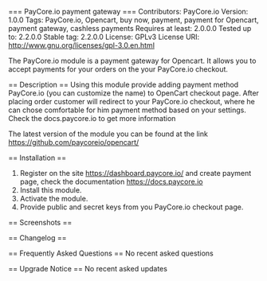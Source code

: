 === PayCore.io payment gateway ===
Contributors: PayCore.io
Version: 1.0.0
Tags: PayCore.io, Opencart, buy now, payment, payment for Opencart, payment gateway, cashless payments
Requires at least: 2.0.0.0
Tested up to: 2.2.0.0
Stable tag: 2.2.0.0
License: GPLv3
License URI: http://www.gnu.org/licenses/gpl-3.0.en.html

The PayCore.io module is a payment gateway for Opencart. It allows you to accept payments for your orders on the your PayCore.io checkout.

== Description ==
Using this module provide adding payment method PayCore.io (you can customize the name) to OpenCart checkout page. After placing order customer will redirect to your PayCore.io checkout, where he can chose comfortable for him payment method based on your settings. Check the docs.paycore.io to get more information

The latest version of the module you can be found at the link https://github.com/paycoreio/opencart/

== Installation ==
1. Register on the site https://dashboard.paycore.io/ and create payment page, check the documentation https://docs.paycore.io
2. Install this module.
3. Activate the module.
4. Provide public and secret keys from you PayCore.io checkout page. 

== Screenshots ==

== Changelog ==

== Frequently Asked Questions ==
No recent asked questions 

== Upgrade Notice ==
No recent asked updates

